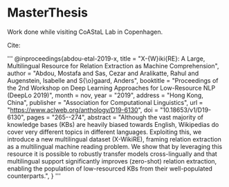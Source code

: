 # MasterThesis

Work done while visiting CoAStaL Lab in Copenhagen.


Cite:

'''
@inproceedings{abdou-etal-2019-x,
    title = "X-{W}iki{RE}: A Large, Multilingual Resource for Relation Extraction as Machine Comprehension",
    author = "Abdou, Mostafa  and
      Sas, Cezar  and
      Aralikatte, Rahul  and
      Augenstein, Isabelle  and
      S{\o}gaard, Anders",
    booktitle = "Proceedings of the 2nd Workshop on Deep Learning Approaches for Low-Resource NLP (DeepLo 2019)",
    month = nov,
    year = "2019",
    address = "Hong Kong, China",
    publisher = "Association for Computational Linguistics",
    url = "https://www.aclweb.org/anthology/D19-6130",
    doi = "10.18653/v1/D19-6130",
    pages = "265--274",
    abstract = "Although the vast majority of knowledge bases (KBs) are heavily biased towards English, Wikipedias do cover very different topics in different languages. Exploiting this, we introduce a new multilingual dataset (X-WikiRE), framing relation extraction as a multilingual machine reading problem. We show that by leveraging this resource it is possible to robustly transfer models cross-lingually and that multilingual support significantly improves (zero-shot) relation extraction, enabling the population of low-resourced KBs from their well-populated counterparts.",
}
'''
